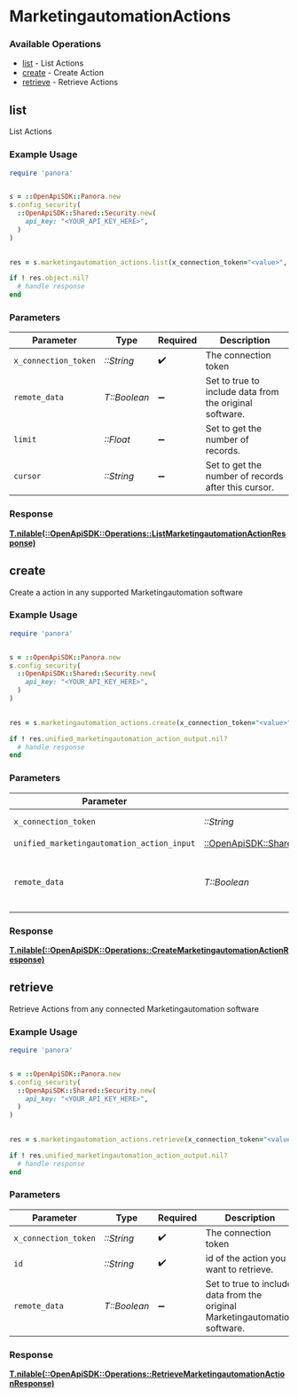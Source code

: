 # MarketingautomationActions


### Available Operations

* [list](#list) - List  Actions
* [create](#create) - Create Action
* [retrieve](#retrieve) - Retrieve Actions

## list

List  Actions

### Example Usage

```ruby
require 'panora'


s = ::OpenApiSDK::Panora.new
s.config_security(
  ::OpenApiSDK::Shared::Security.new(
    api_key: "<YOUR_API_KEY_HERE>",
  )
)

    
res = s.marketingautomation_actions.list(x_connection_token="<value>", remote_data=false, limit=7685.78, cursor="<value>")

if ! res.object.nil?
  # handle response
end

```

### Parameters

| Parameter                                               | Type                                                    | Required                                                | Description                                             |
| ------------------------------------------------------- | ------------------------------------------------------- | ------------------------------------------------------- | ------------------------------------------------------- |
| `x_connection_token`                                    | *::String*                                              | :heavy_check_mark:                                      | The connection token                                    |
| `remote_data`                                           | *T::Boolean*                                            | :heavy_minus_sign:                                      | Set to true to include data from the original software. |
| `limit`                                                 | *::Float*                                               | :heavy_minus_sign:                                      | Set to get the number of records.                       |
| `cursor`                                                | *::String*                                              | :heavy_minus_sign:                                      | Set to get the number of records after this cursor.     |


### Response

**[T.nilable(::OpenApiSDK::Operations::ListMarketingautomationActionResponse)](../../models/operations/listmarketingautomationactionresponse.md)**


## create

Create a action in any supported Marketingautomation software

### Example Usage

```ruby
require 'panora'


s = ::OpenApiSDK::Panora.new
s.config_security(
  ::OpenApiSDK::Shared::Security.new(
    api_key: "<YOUR_API_KEY_HERE>",
  )
)

    
res = s.marketingautomation_actions.create(x_connection_token="<value>", unified_marketingautomation_action_input=::OpenApiSDK::Shared::UnifiedMarketingautomationActionInput.new(), remote_data=false)

if ! res.unified_marketingautomation_action_output.nil?
  # handle response
end

```

### Parameters

| Parameter                                                                                                                   | Type                                                                                                                        | Required                                                                                                                    | Description                                                                                                                 |
| --------------------------------------------------------------------------------------------------------------------------- | --------------------------------------------------------------------------------------------------------------------------- | --------------------------------------------------------------------------------------------------------------------------- | --------------------------------------------------------------------------------------------------------------------------- |
| `x_connection_token`                                                                                                        | *::String*                                                                                                                  | :heavy_check_mark:                                                                                                          | The connection token                                                                                                        |
| `unified_marketingautomation_action_input`                                                                                  | [::OpenApiSDK::Shared::UnifiedMarketingautomationActionInput](../../models/shared/unifiedmarketingautomationactioninput.md) | :heavy_check_mark:                                                                                                          | N/A                                                                                                                         |
| `remote_data`                                                                                                               | *T::Boolean*                                                                                                                | :heavy_minus_sign:                                                                                                          | Set to true to include data from the original Marketingautomation software.                                                 |


### Response

**[T.nilable(::OpenApiSDK::Operations::CreateMarketingautomationActionResponse)](../../models/operations/createmarketingautomationactionresponse.md)**


## retrieve

Retrieve Actions from any connected Marketingautomation software

### Example Usage

```ruby
require 'panora'


s = ::OpenApiSDK::Panora.new
s.config_security(
  ::OpenApiSDK::Shared::Security.new(
    api_key: "<YOUR_API_KEY_HERE>",
  )
)

    
res = s.marketingautomation_actions.retrieve(x_connection_token="<value>", id="<value>", remote_data=false)

if ! res.unified_marketingautomation_action_output.nil?
  # handle response
end

```

### Parameters

| Parameter                                                                   | Type                                                                        | Required                                                                    | Description                                                                 |
| --------------------------------------------------------------------------- | --------------------------------------------------------------------------- | --------------------------------------------------------------------------- | --------------------------------------------------------------------------- |
| `x_connection_token`                                                        | *::String*                                                                  | :heavy_check_mark:                                                          | The connection token                                                        |
| `id`                                                                        | *::String*                                                                  | :heavy_check_mark:                                                          | id of the action you want to retrieve.                                      |
| `remote_data`                                                               | *T::Boolean*                                                                | :heavy_minus_sign:                                                          | Set to true to include data from the original Marketingautomation software. |


### Response

**[T.nilable(::OpenApiSDK::Operations::RetrieveMarketingautomationActionResponse)](../../models/operations/retrievemarketingautomationactionresponse.md)**

